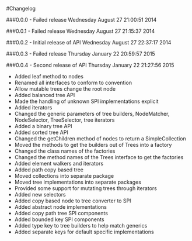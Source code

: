 #Changelog


###0.0.0 - Failed release
Wednesday August 27 21:00:51 2014

###0.0.1 - Failed release
Wednesday August 27 21:15:37 2014

###0.0.2 - Initial release of API
Wednesday August 27 22:37:17 2014

###0.0.3 - Failed release
Thursday January 22 20:59:57 2015

###0.0.4 - Second release of API
Thursday January 22 21:27:56 2015

* Added leaf method to nodes
* Renamed all interfaces to conform to convention
* Allow mutable trees change the root node 
* Added balanced tree API
* Made the handling of unknown SPI implementations explicit
* Added iterators
* Changed the generic parameters of tree builders, NodeMatcher, NodeSelector, TreeSelector, tree iterators
* Added a binary tree API
* Added sorted  tree API
* Changed the getChildren method of nodes to return a SimpleCollection
* Moved the methods to get the builders out of Trees into a factory
* Changed the class names of the factories
* Changed the method names of the Trees interface to get the factories
* Added element walkers and iterators
* Added path copy based tree
* Moved collections into separate package
* Moved tree implementations into separate packages
* Provided some support for mutating trees through iterators
* Added new selectors
* Added copy based node to tree converter to SPI
* Added abstract node implementations
* Added copy path tree SPI components
* Added bounded key SPI components
* Added type key to tree builders to help match generics
* Added separate keys for default specific implementations
